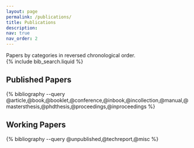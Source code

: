 ```yaml
---
layout: page
permalink: /publications/
title: Publications
description: 
nav: true
nav_order: 2
---
```


<!-- _pages/publications.md -->

<div class="publications-header">
  <div class="description-text">Papers by categories in reversed chronological order.</div>
  <div class="search-container">
    {% include bib_search.liquid %}
  </div>
</div>

<div class="publications">
  <!-- Published Papers Section -->
  <h2 class="category-heading">Published Papers</h2>
  {% bibliography --query @article,@book,@booklet,@conference,@inbook,@incollection,@manual,@mastersthesis,@phdthesis,@proceedings,@inproceedings %}

  <!-- Working Papers Section -->
  <h2 class="category-heading">Working Papers</h2>
  {% bibliography --query @unpublished,@techreport,@misc %}
</div>